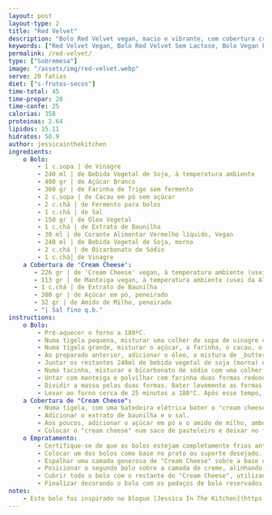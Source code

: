 ```yaml
---
layout: post
layout-type: 2
title: "Red Velvet"
description: "Bolo Red Velvet vegan, macio e vibrante, com cobertura cremosa de cream cheese"
keywords: ["Red Velvet Vegan, Bolo Red Velvet Sem Lactose, Bolo Vegan Fácil, Bolo Vermelho Vegan, Sobremesa Vegan para Festas, Bolo Sem Produtos de Origem Animal, Como fazer cobertura de cream cheese vegan para bolos, Cobertura cremosa sem lactose, Receitas doces plant-based, Bolos sem ovos e sem leite"]
permalink: /red-velvet/
type: ["Sobremesa"]
image: "/assets/img/red-velvet.webp"
serve: 20 fatias
diet: ["s-frutos-secos"]
time-total: 45
time-prepar: 20
time-confe: 25
calorias: 358
proteinas: 2.64
lipidos: 15.11
hidratos: 50.9
author: jessicainthekitchen
ingredients:
    o Bolo:
        - 1 c.sopa | de Vinagre
        - 240 ml | de Bebida Vegetal de Soja, à temperatura ambiente
        - 400 gr | de Açúcar Branco 
        - 360 gr | de Farinha de Trigo sem fermento
        - 2 c.sopa | de Cacau em pó sem açúcar 
        - 2 c.chá | de Fermento para bolos 
        - 1 c.chá | de Sal
        - 150 gr | de Óleo Vegetal
        - 1 c.chá | de Extrato de Baunilha
        - 30 ml | de Corante Alimentar Vermelho líquido, Vegan
        - 240 ml | de Bebida Vegetal de Soja, morno
        - 2 c.chá | de Bicarbonato de Sódio
        - 1 c.chá| de Vinagre
    a Cobertura de 'Cream Cheese':
       - 226 gr | de 'Cream Cheese' vegan, à temperatura ambiente (usei da Violife)
       - 113 gr | de Manteiga vegan, à temperatura ambiente (usei da Alpro)
       - 1 c.chá | de Extrato de Baunilha
       - 300 gr | de Açúcar em pó, peneirado
       - 32 gr | de Amido de Milho, peneirado
       - "| Sal fino q.b."
instructions:
    o Bolo:
        - Pré-aquecer o forno a 180ºC.
        - Numa tigela pequena, misturar uma colher de sopa de vinagre com 240ml de bebiga vegeta de soja (à temperatura ambiente), de forma a criar um _buttermilk_. Reservar por alguns minutos.
        - Numa tigela grande, misturar o açúcar, a farinha, o cacau, o fermento e o sal. Mexer bem com uma vara de arames para que não se criem grumos.
        - Ao preparado anterior, adicionar o óleo, a mistura de _buttermilk_, o extrato de baunilha e o corante vermelho. Misturar tudo muito bem.
        - Juntar os restantes 240ml de bebida vegetal de soja (morna) e misturar novamente até tudo ficar bem envolvido.
        - Numa tacinha, misturar o bicarbonato de sódio com uma colher de chá de vinagre. De seguida, adicionar esta mistura à massa do bolo e mexer para incorporar bem.    
        - Untar com manteiga e polvilhar com farinha duas formas redondas de 24cm.
        - Dividir a massa pelas duas formas. Bater levemente as formas na bancada para remover bolhas de ar.
        - Levar ao forno cerca de 25 minutos a 180°C. Após esse tempo, retirar as formas e deixar os bolos arrefecer bem.
    a Cobertura de "Cream Cheese":
        - Numa tigela, com uma batedeira elétrica bater o "cream cheese" e a manteiga por cerca de 2 minutos até que fiquem bem incorporados.
        - Adicionar o extrato de baunilha e o sal.
        - Aos poucos, adicionar o açúcar em pó e o amido de milho, ambos peneirados.
        - Colocar o "cream cheese" num saco de pasteleiro e deixar no frigorífico por, pelo menos, 4 horas antes de usar.
    o Empratamento:
        - Certifique-se de que os bolos estejam completamente frios antes de iniciar a montagem.
        - Colocar um dos bolos como base no prato ou suporte desejado. Opcionalmente, utilize uma faca de serra para aparar uma fina camada da parte superior do bolo, nivelando-o. Reservar os pedaços removidos para a decoração.
        - Espalhar uma camada generosa de "Cream Cheese" sobre a base do bolo.
        - Posicionar o segundo bolo sobre a camada de creme, alinhando-o cuidadosamente.
        - Cubrir todo o bolo com o restante do "Cream Cheese", utilizando uma espátula para obter um acabamento uniforme.
        - Finalizar decorando o bolo com os pedaços de bolo reservados ou outros enfeites de sua preferência.
notes:
    - Este bolo foi inspirado no blogue [Jessica In The Kitchen](https://jessicainthekitchen.com/)
---
```


